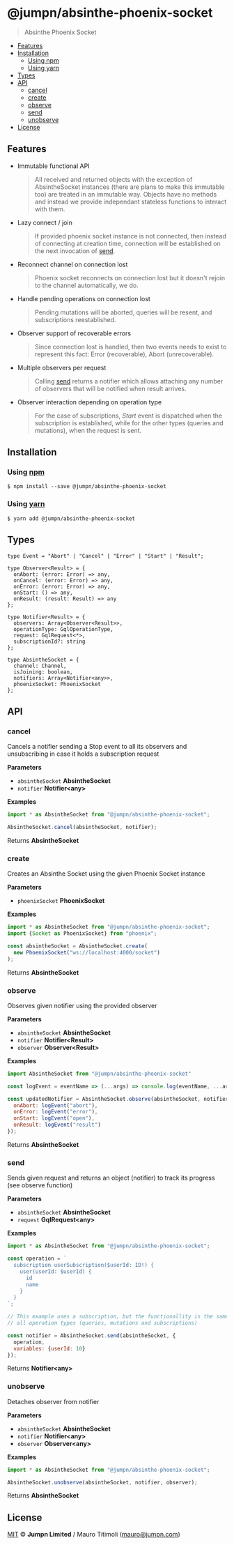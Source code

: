 # @jumpn/absinthe-phoenix-socket

> Absinthe Phoenix Socket

<!-- START doctoc generated TOC please keep comment here to allow auto update -->
<!-- DON'T EDIT THIS SECTION, INSTEAD RE-RUN doctoc TO UPDATE -->
<!-- END doctoc -->

- [Features](#features)
- [Installation](#installation)
  - [Using npm](#using-npm)
  - [Using yarn](#using-yarn)
- [Types](#types)
- [API](#api)
  - [cancel](#cancel)
  - [create](#create)
  - [observe](#observe)
  - [send](#send)
  - [unobserve](#unobserve)
- [License](#license)

<!-- END doctoc generated TOC please keep comment here to allow auto update -->

## Features

-   Immutable functional API
    > All received and returned objects with the exception of AbsintheSocket
    >   instances (there are plans to make this immutable too) are treated in an
    >   immutable way. Objects have no methods and instead we provide independant
    >   stateless functions to interact with them.
-   Lazy connect / join
    > If provided phoenix socket instance is not connected, then instead of
    >   connecting at creation time, connection will be established on the next
    >   invocation of [send](#send).
-   Reconnect channel on connection lost
    > Phoenix socket reconnects on connection lost but it doesn't rejoin to the
    >   channel automatically, we do.
-   Handle pending operations on connection lost
    > Pending mutations will be aborted, queries will be resent, and subscriptions
    >   reestablished.
-   Observer support of recoverable errors
    > Since connection lost is handled, then two events needs to exist to represent
    >   this fact: Error (recoverable), Abort (unrecoverable).
-   Multiple observers per request
    > Calling [send](#send) returns a notifier which allows attaching any number of
    >   observers that will be notified when result arrives.
-   Observer interaction depending on operation type
    > For the case of subscriptions, _Start_ event is dispatched when the
    >   subscription is established, while for the other types
    >   (queries and mutations), when the request is sent.

## Installation

### Using [npm](https://docs.npmjs.com/cli/npm)

    $ npm install --save @jumpn/absinthe-phoenix-socket

### Using [yarn](https://yarnpkg.com)

    $ yarn add @jumpn/absinthe-phoenix-socket

## Types

```flowtype
type Event = "Abort" | "Cancel" | "Error" | "Start" | "Result";

type Observer<Result> = {
  onAbort: (error: Error) => any,
  onCancel: (error: Error) => any,
  onError: (error: Error) => any,
  onStart: () => any,
  onResult: (result: Result) => any
};

type Notifier<Result> = {
  observers: Array<Observer<Result>>,
  operationType: GqlOperationType,
  request: GqlRequest<*>,
  subscriptionId?: string
};

type AbsintheSocket = {
  channel: Channel,
  isJoining: boolean,
  notifiers: Array<Notifier<any>>,
  phoenixSocket: PhoenixSocket
};
```

## API

<!-- Generated by documentation.js. Update this documentation by updating the source code. -->

### cancel

Cancels a notifier sending a Stop event to all its observers and
unsubscribing in case it holds a subscription request

**Parameters**

-   `absintheSocket` **AbsintheSocket** 
-   `notifier` **Notifier&lt;any>** 

**Examples**

```javascript
import * as AbsintheSocket from "@jumpn/absinthe-phoenix-socket";

AbsintheSocket.cancel(absintheSocket, notifier);
```

Returns **AbsintheSocket** 

### create

Creates an Absinthe Socket using the given Phoenix Socket instance

**Parameters**

-   `phoenixSocket` **PhoenixSocket** 

**Examples**

```javascript
import * as AbsintheSocket from "@jumpn/absinthe-phoenix-socket";
import {Socket as PhoenixSocket} from "phoenix";

const absintheSocket = AbsintheSocket.create(
  new PhoenixSocket("ws://localhost:4000/socket")
);
```

Returns **AbsintheSocket** 

### observe

Observes given notifier using the provided observer

**Parameters**

-   `absintheSocket` **AbsintheSocket** 
-   `notifier` **Notifier&lt;Result>** 
-   `observer` **Observer&lt;Result>** 

**Examples**

```javascript
import AbsintheSocket from "@jumpn/absinthe-phoenix-socket"

const logEvent = eventName => (...args) => console.log(eventName, ...args);

const updatedNotifier = AbsintheSocket.observe(absintheSocket, notifier, {
  onAbort: logEvent("abort"),
  onError: logEvent("error"),
  onStart: logEvent("open"),
  onResult: logEvent("result")
});
```

Returns **AbsintheSocket** 

### send

Sends given request and returns an object (notifier) to track its progress
(see observe function)

**Parameters**

-   `absintheSocket` **AbsintheSocket** 
-   `request` **GqlRequest&lt;any>** 

**Examples**

```javascript
import * as AbsintheSocket from "@jumpn/absinthe-phoenix-socket";

const operation = `
  subscription userSubscription($userId: ID!) {
    user(userId: $userId) {
      id
      name
    }
  }
`;

// This example uses a subscription, but the functionallity is the same for
// all operation types (queries, mutations and subscriptions)

const notifier = AbsintheSocket.send(absintheSocket, {
  operation,
  variables: {userId: 10}
});
```

Returns **Notifier&lt;any>** 

### unobserve

Detaches observer from notifier

**Parameters**

-   `absintheSocket` **AbsintheSocket** 
-   `notifier` **Notifier&lt;any>** 
-   `observer` **Observer&lt;any>** 

**Examples**

```javascript
import * as AbsintheSocket from "@jumpn/absinthe-phoenix-socket";

AbsintheSocket.unobserve(absintheSocket, notifier, observer);
```

Returns **AbsintheSocket** 

## License

[MIT](LICENSE.txt) :copyright: **Jumpn Limited** / Mauro Titimoli (mauro@jumpn.com)
